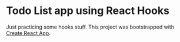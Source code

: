 # Todo List app using React Hooks

Just practicing some hooks stuff.
This project was bootstrapped with [Create React App](https://github.com/facebook/create-react-app).
